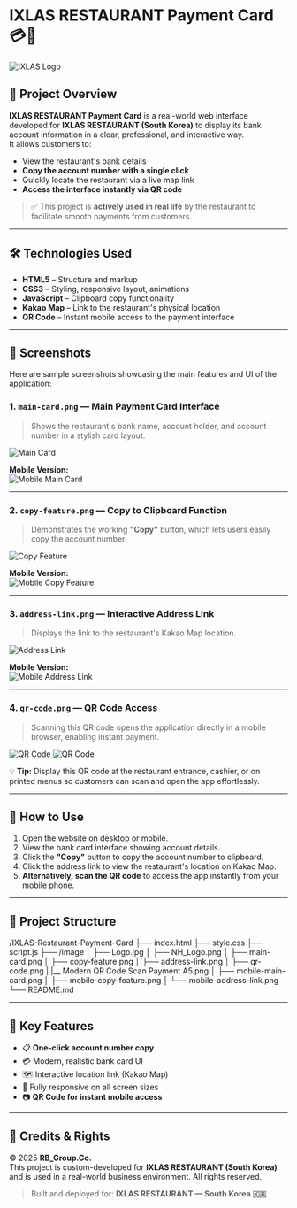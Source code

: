 # IXLAS RESTAURANT Payment Card 💳🧾

![IXLAS Logo](/image/Logo.jpg)

## 📌 Project Overview

**IXLAS RESTAURANT Payment Card** is a real-world web interface developed for **IXLAS RESTAURANT (South Korea)** to display its bank account information in a clear, professional, and interactive way.  
It allows customers to:

- View the restaurant's bank details  
- **Copy the account number with a single click**  
- Quickly locate the restaurant via a live map link  
- **Access the interface instantly via QR code**

> ✅ This project is **actively used in real life** by the restaurant to facilitate smooth payments from customers.

---

## 🛠 Technologies Used

- **HTML5** – Structure and markup  
- **CSS3** – Styling, responsive layout, animations  
- **JavaScript** – Clipboard copy functionality  
- **Kakao Map** – Link to the restaurant's physical location  
- **QR Code** – Instant mobile access to the payment interface

---

## 📸 Screenshots

Here are sample screenshots showcasing the main features and UI of the application:

### 1. `main-card.png` — Main Payment Card Interface  
> Shows the restaurant's bank name, account holder, and account number in a stylish card layout.

![Main Card](/image/main-card.png)

**Mobile Version:**  
![Mobile Main Card](/image/mobile-main-card.png)

---

### 2. `copy-feature.png` — Copy to Clipboard Function  
> Demonstrates the working **"Copy"** button, which lets users easily copy the account number.

![Copy Feature](/image/copy-feature.png)

**Mobile Version:**  
![Mobile Copy Feature](/image/mobile-copy-feature.png)

---

### 3. `address-link.png` — Interactive Address Link  
> Displays the link to the restaurant's Kakao Map location.

![Address Link](/image/address-link.png)

**Mobile Version:**  
![Mobile Address Link](/image/address-link.png)

---

### 4. `qr-code.png` — QR Code Access  
> Scanning this QR code opens the application directly in a mobile browser, enabling instant payment.

![QR Code](/image/QRCodeNote.png)
![QR Code](/image/qr-code.png)

💡 **Tip:** Display this QR code at the restaurant entrance, cashier, or on printed menus so customers can scan and open the app effortlessly.

---

## 🚀 How to Use

1. Open the website on desktop or mobile.
2. View the bank card interface showing account details.
3. Click the **"Copy"** button to copy the account number to clipboard.
4. Click the address link to view the restaurant's location on Kakao Map.
5. **Alternatively, scan the QR code** to access the app instantly from your mobile phone.

---

## 📁 Project Structure

/IXLAS-Restaurant-Payment-Card
├── index.html
├── style.css
├── script.js
├── /image
│ ├── Logo.jpg
│ ├── NH_Logo.png
│ ├── main-card.png
│ ├── copy-feature.png
│ ├── address-link.png
│ ├── qr-code.png
| |__ Modern QR Code Scan Payment A5.png
│ ├── mobile-main-card.png
│ ├── mobile-copy-feature.png
│ └── mobile-address-link.png
└── README.md


---

## 🌟 Key Features

- 📋 **One-click account number copy**  
- 💳 Modern, realistic bank card UI  
- 🗺 Interactive location link (Kakao Map)  
- 📱 Fully responsive on all screen sizes  
- 📷 **QR Code for instant mobile access**

---

## 🧾 Credits & Rights

© 2025 **RB_Group.Co.**  
This project is custom-developed for **IXLAS RESTAURANT (South Korea)** and is used in a real-world business environment. All rights reserved.

> Built and deployed for: **IXLAS RESTAURANT — South Korea 🇰🇷**
